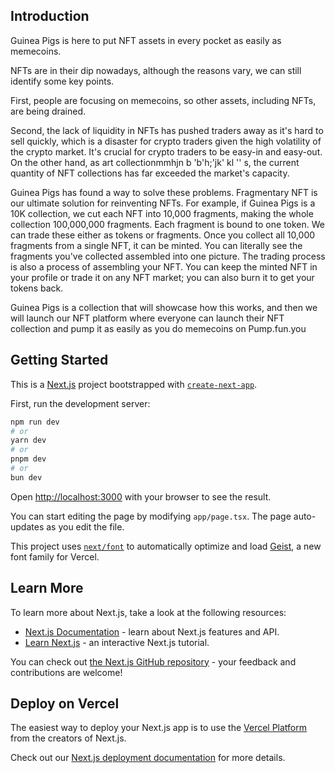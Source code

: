 ## Introduction

Guinea Pigs is here to put NFT assets in every pocket as easily as memecoins.

NFTs are in their dip nowadays, although the reasons vary, we can still identify some key points.

First, people are focusing on memecoins, so other assets, including NFTs, are being drained.

Second, the lack of liquidity in NFTs has pushed traders away as it's hard to sell quickly, which is a disaster for crypto traders given the high volatility of the crypto market. It's crucial for crypto traders to be easy-in and easy-out. On the other hand, as art collectionmmhjn b 'b'h;'jk'
kl '' s, the current quantity of NFT collections has far exceeded the market's capacity.

Guinea Pigs has found a way to solve these problems. Fragmentary NFT is our ultimate solution for reinventing NFTs. For example, if Guinea Pigs is a 10K collection, we cut each NFT into 10,000 fragments, making the whole collection 100,000,000 fragments. Each fragment is bound to one token. We can trade these either as tokens or fragments. Once you collect all 10,000 fragments from a single NFT, it can be minted. You can literally see the fragments you've collected assembled into one picture. The trading process is also a process of assembling your NFT. You can keep the minted NFT in your profile or trade it on any NFT market; you can also burn it to get your tokens back.

Guinea Pigs is a collection that will showcase how this works, and then we will launch our NFT platform where everyone can launch their NFT collection and pump it as easily as you do memecoins on Pump.fun.you

## Getting Started

This is a [Next.js](https://nextjs.org) project bootstrapped with [`create-next-app`](https://nextjs.org/docs/app/api-reference/cli/create-next-app).

First, run the development server:

```bash
npm run dev
# or
yarn dev
# or
pnpm dev
# or
bun dev
```

Open [http://localhost:3000](http://localhost:3000) with your browser to see the result.

You can start editing the page by modifying `app/page.tsx`. The page auto-updates as you edit the file.

This project uses [`next/font`](https://nextjs.org/docs/app/building-your-application/optimizing/fonts) to automatically optimize and load [Geist](https://vercel.com/font), a new font family for Vercel.

## Learn More

To learn more about Next.js, take a look at the following resources:

- [Next.js Documentation](https://nextjs.org/docs) - learn about Next.js features and API.
- [Learn Next.js](https://nextjs.org/learn) - an interactive Next.js tutorial.

You can check out [the Next.js GitHub repository](https://github.com/vercel/next.js) - your feedback and contributions are welcome!

## Deploy on Vercel

The easiest way to deploy your Next.js app is to use the [Vercel Platform](https://vercel.com/new?utm_medium=default-template&filter=next.js&utm_source=create-next-app&utm_campaign=create-next-app-readme) from the creators of Next.js.

Check out our [Next.js deployment documentation](https://nextjs.org/docs/app/building-your-application/deploying) for more details.
